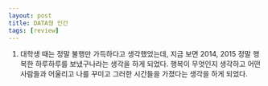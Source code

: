 ```yaml
---
layout: post
title: DATA형 인간
tags: [review]
---
```


1. 대학생 때는 정말 불행만 가득하다고 생각했었는데, 지금 보면 2014, 2015 정말 행복한 하루하루를 보냈구나라는 생각을 하게 되었다. 행복이 무엇인지 생각하고 어떤 사람들과 어울리고 나를 꾸미고 그러한 시간들을 가졌다는 생각을 하게 되었다.